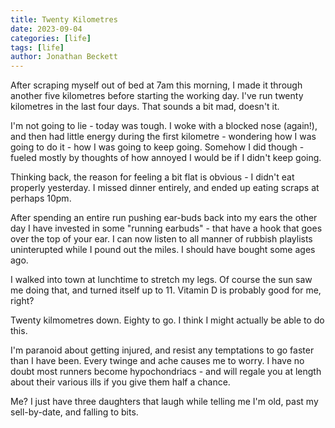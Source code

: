 ```yaml
---
title: Twenty Kilometres
date: 2023-09-04
categories: [life]
tags: [life]
author: Jonathan Beckett
---
```


After scraping myself out of bed at 7am this morning, I made it through another five kilometres before starting the working day. I've run twenty kilometres in the last four days. That sounds a bit mad, doesn't it.

I'm not going to lie - today was tough. I woke with a blocked nose (again!), and then had little energy during the first kilometre - wondering how I was going to do it - how I was going to keep going. Somehow I did though - fueled mostly by thoughts of how annoyed I would be if I didn't keep going.

Thinking back, the reason for feeling a bit flat is obvious - I didn't eat properly yesterday. I missed dinner entirely, and ended up eating scraps at perhaps 10pm.

After spending an entire run pushing ear-buds back into my ears the other day I have invested in some "running earbuds" - that have a hook that goes over the top of your ear. I can now listen to all manner of rubbish playlists uninterupted while I pound out the miles. I should have bought some ages ago.

I walked into town at lunchtime to stretch my legs. Of course the sun saw me doing that, and turned itself up to 11. Vitamin D is probably good for me, right?

Twenty kilmometres down. Eighty to go. I think I might actually be able to do this.

I'm paranoid about getting injured, and resist any temptations to go faster than I have been. Every twinge and ache causes me to worry. I have no doubt most runners become hypochondriacs - and will regale you at length about their various ills if you give them half a chance.

Me? I just have three daughters that laugh while telling me I'm old, past my sell-by-date, and falling to bits.